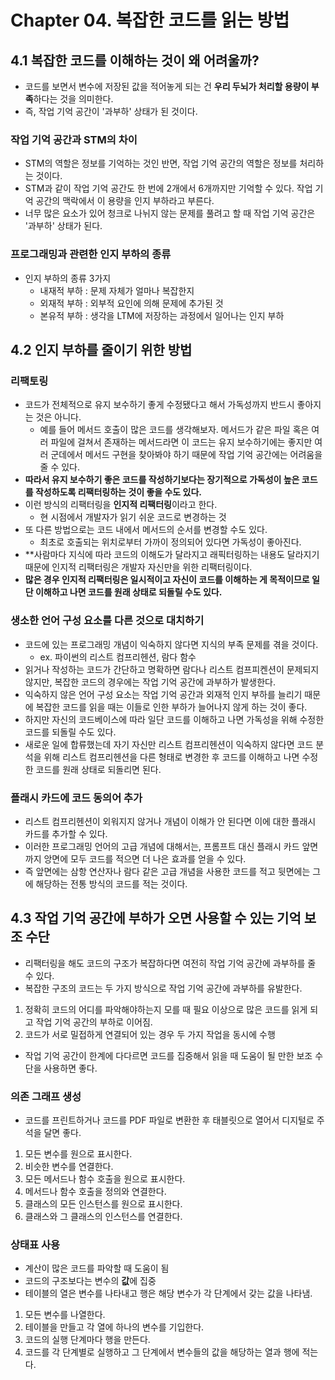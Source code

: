 # Chapter 04. 복잡한 코드를 읽는 방법

## 4.1 복잡한 코드를 이해하는 것이 왜 어려울까?
- 코드를 보면서 변수에 저장된 값을 적어놓게 되는 건 **우리 두뇌가 처리할 용량이 부족**하다는 것을 의미한다.
- 즉, 작업 기억 공간이 '과부하' 상태가 된 것이다.

### 작업 기억 공간과 STM의 차이
- STM의 역할은 정보를 기억하는 것인 반면, 작업 기억 공간의 역할은 정보를 처리하는 것이다.
- STM과 같이 작업 기억 공간도 한 번에 2개에서 6개까지만 기억할 수 있다. 작업 기억 공간의 맥락에서 이 용량을 인지 부하라고 부른다.
- 너무 많은 요소가 있어 청크로 나뉘지 않는 문제를 풀려고 할 때 작업 기억 공간은 '과부하' 상태가 된다.

### 프로그래밍과 관련한 인지 부하의 종류
- 인지 부하의 종류 3가지
  - 내재적 부하 : 문제 자체가 얼마나 복잡한지
  - 외재적 부하 : 외부적 요인에 의해 문제에 추가된 것
  - 본유적 부하 : 생각을 LTM에 저장하는 과정에서 일어나는 인지 부하

## 4.2 인지 부하를 줄이기 위한 방법

### 리팩토링
- 코드가 전체적으로 유지 보수하기 좋게 수정됐다고 해서 가독성까지 반드시 좋아지는 것은 아니다.
  - 예를 들어 메서드 호출이 많은 코드를 생각해보자. 메서드가 같은 파일 혹은 여러 파일에 걸쳐서 존재하는 메서드라면 이 코드는 유지 보수하기에는 좋지만 여러 군데에서 메서드 구현을 찾아봐야 하기 때문에 작업 기억 공간에는 어려움을 줄 수 있다.
- **따라서 유지 보수하기 좋은 코드를 작성하기보다는 장기적으로 가독성이 높은 코드를 작성하도록 리팩터링하는 것이 좋을 수도 있다.**
- 이런 방식의 리팩터링을 **인지적 리팩터링**이라고 한다.
  - 현 시점에서 개발자가 읽기 쉬운 코드로 변경하는 것
- 또 다른 방법으로는 코드 내에서 메서드의 순서를 변경할 수도 있다.
  - 최초로 호출되는 위치로부터 가까이 정의되어 있다면 가독성이 좋아진다.
- **사람마다 지식에 따라 코드의 이해도가 달라지고 래픽터링하는 내용도 달라지기 때문에 인지적 리팩터링은 개발자 자신만을 위한 리팩터링이다.
- **많은 경우 인지적 리팩터링은 일시적이고 자신이 코드를 이해하는 게 목적이므로 일단 이해하고 나면 코드를 원래 상태로 되돌릴 수도 있다.**

### 생소한 언어 구성 요소를 다른 것으로 대치하기
- 코드에 있는 프로그래밍 개념이 익숙하지 않다면 지식의 부족 문제를 겪을 것이다. 
  - ex. 파이썬의 리스트 컴프리헨션, 람다 함수
- 읽거나 작성하는 코드가 간단하고 명확하면 람다나 리스트 컴프피켄션이 문제되지 않지만, 복잡한 코드의 경우에는 작업 기억 공간에 과부하가 발생한다.
- 익숙하지 않은 언어 구성 요소는 작업 기억 공간과 외재적 인지 부하를 늘리기 때문에 복잡한 코드를 읽을 때는 이들로 인한 부하가 늘어나지 않게 하는 것이 좋다.
- 하지만 자신의 코드베이스에 따라 일단 코드를 이해하고 나면 가독성을 위해 수정한 코드를 되돌릴 수도 있다.
- 새로운 일에 합류했는데 자기 자신만 리스트 컴프리헨션이 익숙하지 않다면 코드 분석을 위해 리스트 컴프리헨션을 다른 형태로 변경한 후 코드를 이해하고 나면 수정한 코드를 원래 상태로 되돌리면 된다.

### 플래시 카드에 코드 동의어 추가
- 리스트 컴프리헨션이 외워지지 않거나 개념이 이해가 안 된다면 이에 대한 플래시 카드를 추가할 수 있다.
- 이러한 프로그래밍 언어의 고급 개념에 대해서는, 프롬프트 대신 플래시 카드 앞면까지 앙면에 모두 코드를 적으면 더 나은 효과를 얻을 수 있다.
- 즉 앞면에는 삼항 연산자나 람다 같은 고급 개념을 사용한 코드를 적고 뒷면에는 그에 해당하는 전통 방식의 코드를 적는 것이다.
## 4.3 작업 기억 공간에 부하가 오면 사용할 수 있는 기억 보조 수단
- 리팩터링을 해도 코드의 구조가 복잡하다면 여전히 작업 기억 공간에 과부하를 줄 수 있다.
- 복잡한 구조의 코드는 두 가지 방식으로 작업 기억 공간에 과부하를 유발한다.

1. 정확히 코드의 어디를 파악해야하는지 모를 때 필요 이상으로 많은 코드를 읽게 되고 작업 기억 공간의 부하로 이어짐.
2. 코드가 서로 밀접하게 연결되어 있는 경우 두 가지 작업을 동시에 수행

- 작업 기억 공간이 한계에 다다르면 코드를 집중해서 읽을 때 도움이 될 만한 보조 수단을 사용하면 좋다.

### 의존 그래프 생성
- 코드를 프린트하거나 코드를 PDF 파일로 변환한 후 태블릿으로 열어서 디지털로 주석을 달면 좋다.

1. 모든 변수를 원으로 표시한다.
2. 비슷한 변수를 연결한다.
3. 모든 메서드나 함수 호출을 원으로 표시한다.
4. 메서드나 함수 호출을 정의와 연결한다.
5. 클래스의 모든 인스턴스를 원으로 표시한다.
6. 클래스와 그 클래스의 인스턴스를 연결한다.

### 상태표 사용
- 계산이 많은 코드를 파악할 때 도움이 됨
- 코드의 구조보다는 변수의 **값**에 집중
- 테이블의 열은 변수를 나타내고 행은 해당 변수가 각 단계에서 갖는 값을 나타냄.
1. 모든 변수를 나열한다.
2. 테이블을 만들고 각 열에 하나의 변수를 기입한다.
3. 코드의 실행 단계마다 행을 만든다.
4. 코드를 각 단계별로 실행하고 그 단계에서 변수들의 값을 해당하는 열과 행에 적는다.